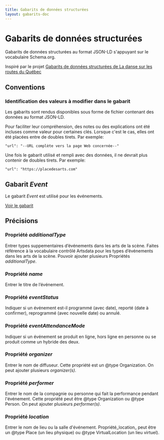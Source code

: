 ```yaml
---
title: Gabarits de données structurées
layout: gabarits-doc
---
```



Gabarits de données structurées
=========================

Gabarits de données structurées au format JSON-LD s'appuyant sur le vocabulaire Schema.org.

Inspiré par le projet [Gabarits de données structurées de La danse sur les routes du Québec](https://github.com/a10s-ca/ladsr-ds/blob/main/README.md)

## Conventions

### Identification des valeurs à modifier dans le gabarit

Les gabarits sont rendus disponibles sous forme de fichier contenant des données au format JSON-LD.

Pour faciliter leur compréhension, des notes ou des explications ont été incluses comme valeur pour certaines clés. Lorsque c'est le cas, elles ont été placées entre de doubles tirets. Par exemple:

```
"url": "--URL complète vers la page Web concernée--"
```

Une fois le gabarit utilisé et rempli avec des données, il ne devrait plus contenir de doubles tirets. Par exemple:

```
"url": "https://placedesarts.com"
```

## Gabarit _Event_

Le gabarit _Event_ est utilisé pour les événements.

[Voir le gabarit](https://github.com/culturecreates/artsdata-data-model/blob/master/_gabarits-jsonld/Event/event.jsonld)

## Précisions

### Propriété _additionalType_
Entrer types suppementaires d’événements dans les arts de la scène. Faites référence à la vocabulaire contrôlé Artsdata pour les types d’événements dans les arts de la scène. Pouvoir ajouter plusieurs Propriétés _additionalType_.

### Propriété _name_
Entrer le titre de l’événement.

### Propriété _eventStatus_
Indiquer si un événement est-il programmé (avec date), reporté (date à confirmer), reprogrammé (avec nouvelle date) ou annulé.

### Propriété _eventAttendanceMode_
Indiquer si un événement se produit en ligne, hors ligne en personne ou se produit comme un hybride des deux.

### Propriété _organizer_
Entrer le nom de diffuseur. Cette propriété est un @type Organization.  On peut ajouter plusieurs _organizer(s)_.

### Propriété _performer_
Entrer le nom de la compagnie ou personne qui fait la performance pendant l'événement.  Cette propriété peut être @type Organization ou @type Person. On peut ajouter plusieurs _performer(s)_. 

### Propriété _location_
Entrer le nom de lieu ou la salle d'événement. Propriété_location_ peut être un @type Place (un lieu physique) ou @type VirtualLocation (un lieu virtuel).






